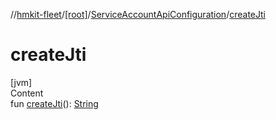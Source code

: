 //[hmkit-fleet](../../../index.md)/[[root]](../index.md)/[ServiceAccountApiConfiguration](index.md)/[createJti](create-jti.md)



# createJti  
[jvm]  
Content  
fun [createJti](create-jti.md)(): [String](https://kotlinlang.org/api/latest/jvm/stdlib/kotlin/-string/index.html)  




